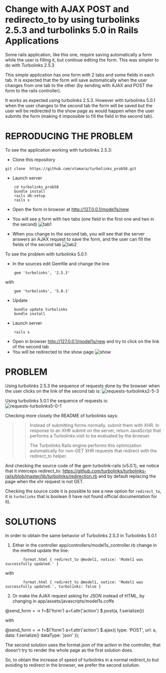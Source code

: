 # Change with AJAX POST and redirecto_to by using turbolinks 2.5.3 and turbolinks 5.0 in Rails Applications

Some rails application, like this one, require saving automatically a 
form while the user is filling it, but continue editing the form. 
This was simpler to do with Turbolinks 2.5.3

This simple application has one form with 2 tabs and some fields in each tab.
It is expected that the form will save automatically when the user changes 
from one tab to the other (by sending with AJAX and POST the form to the
rails controller).

It works as expected using turbolinks 2.5.3.
However with turbolinks 5.0.1 when the user changes to the second tab the form
will be saved but the user will be redirected to the show page as would 
happen when the user submits the form (making it impossible to fill the 
field in the second tab).

# REPRODUCING THE PROBLEM

To see the application working with turbolinks 2.5.3:

- Clone this repository
```
git clone  https://github.com/vtamara/turbolinks_prob50.git
```
- Launch server
```
	cd turbolinks_prob50
	bundle install
	rails db:setup
	rails s 
```
- Open the form in browser at http://127.0.0.1/model1s/new
- You will see a form with two tabs (one field in the first one and two in 
  the second)
![tab1](https://raw.githubusercontent.com/vtamara/turbolinks_prob50/master/doc/tab1.png)

- When you change to the second tab, you will see that the server answers
  an AJAX request to save the form, and the user can fill the fields of the
  second tab
![tab2](https://raw.githubusercontent.com/vtamara/turbolinks_prob50/master/doc/tab2.png)


To see the problem with turbolinks 5.0.1:
- In the sources edit Gemfile and change the line
```
	gem 'turbolinks', '2.5.3'
```
  with
```
	gem 'turbolinks', '5.0.1'
```
- Update
```
	bundle update turbolinks
	bundle install
```
- Launch server
```
	rails s
```
- Open in browser http://127.0.0.1/model1s/new and try to click on the
  link of the second tab
- You will be redirected to the show page
![show](https://raw.githubusercontent.com/vtamara/turbolinks_prob50/master/doc/show.png)

# PROBLEM

Using turbolinks 2.5.3 the sequence of requests done by the browser when
the user clicks on the link of the second tab is:
![requests-turbolinks2-5-3](https://raw.githubusercontent.com/vtamara/turbolinks_prob50/master/doc/requests-turbolinks2-5-3.png)

Using turbolinks 5.0.1 the sequence of requests is:
![requests-turbolinks5-0-1](https://raw.githubusercontent.com/vtamara/turbolinks_prob50/master/doc/requests-turbolinks5-0-1.png)

Checking more closely the README of turbolinks says:

>> Instead of submitting forms normally, submit them with XHR. In response to an XHR submit on the server, return JavaScript that performs a Turbolinks.visit to be evaluated by the browser.
>>
>> The Turbolinks Rails engine performs this optimization automatically for non-GET XHR requests that redirect with the redirect_to helper.

And checking the source code of the gem turbolink-rails (v5.0.1), we notice that it interceps redirect_to:
<https://github.com/turbolinks/turbolinks-rails/blob/master/lib/turbolinks/redirection.rb>
and by default replacing the page when the xhr request is not GET.

Checking the source code it is possible to see a new option 
for ```redirect_to```, it is ```turbolinks``` that is boolean (I have not found official 
documentation for it).


# SOLUTIONS

In order to obtain the same behavior of Turbolinks 2.5.3 in 
Turbolinks 5.0.1  

1. Either in the controller app/controllers/model1s_controller.rb 
   change in the method update the line:
```
        format.html { redirect_to @model1, notice: 'Model1 was successfully updated.' }
```
with
```
        format.html { redirect_to @model1, notice: 'Model1 was successfully updated.', turbolinks: false }
```


2. Or make the AJAX request asking for JSON instead of HTML, by changing
in app/assets/javascripts/model1s.coffe

@send_form =  ->
  f=$('form')
  a=f.attr('action')
  $.post(a, f.serialize())

with

@send_form =  ->
  f=$('form')
  a=f.attr('action')
  $.ajax({
    type: 'POST',
    url: a,
    data: f.serialize()
    dataType: 'json'
  });


The second solution uses the format.json of the action in the controller, 
that doesn't try to render the whole page as the first solution does.

So, to obtain the increase of speed of turbolinks in a normal redirect_to 
but avoiding to redirect in the browser, we prefer the second solution.





